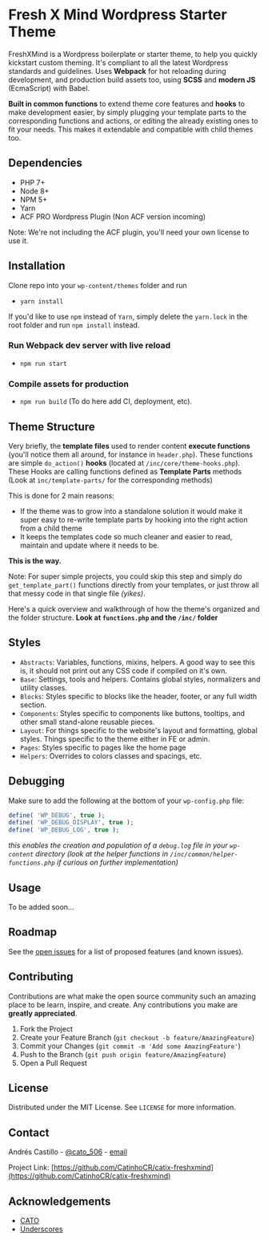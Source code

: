 # Fresh X Mind Wordpress Starter Theme

FreshXMind is a Wordpress boilerplate or starter theme, to help you quickly kickstart custom theming. It's compliant to all the latest Wordpress standards and guidelines. Uses **Webpack** for hot reloading during development, and production build assets too, using **SCSS** and **modern JS** (EcmaScript) with Babel.

**Built in common functions** to extend theme core features and **hooks** to make development easier, by simply plugging your template parts to the corresponding functions and actions, or editing the already existing ones to fit your needs. This makes it extendable and compatible with child themes too.

## Dependencies

- PHP 7+
- Node 8+
- NPM 5+
- Yarn
- ACF PRO Wordpress Plugin (Non ACF version incoming)

Note: We're not including the ACF plugin, you'll need your own license to use it.

## Installation

Clone repo into your `wp-content/themes` folder and run

- `yarn install`

If you'd like to use `npm` instead of `Yarn`, simply delete the `yarn.lock` in the root folder and run `npm install` instead.

### Run Webpack dev server with live reload

- `npm run start`

### Compile assets for production

- `npm run build` (To do here add CI, deployment, etc).

## Theme Structure

Very briefly, the **template files** used to render content **execute functions** (you'll notice them all around, for instance in `header.php`).
These functions are simple `do_action()` **hooks** (located at `/inc/core/theme-hooks.php`).
These Hooks are calling functions defined as **Template Parts** methods (Look at `inc/template-parts/` for the corresponding methods)

This is done for 2 main reasons:

- If the theme was to grow into a standalone solution it would make it super easy to re-write template parts by hooking into the right action from a child theme
- It keeps the templates code so much cleaner and easier to read, maintain and update where it needs to be.

**This is the way.**

Note: For super simple projects, you could skip this step and simply do `get_template_part()` functions directly from your templates, or just throw all that messy code in that single file _(yikes)_.

Here's a quick overview and walkthrough of how the theme's organized and the folder structure. **Look at `functions.php` and the `/inc/` folder**

## Styles

- `Abstracts`: Variables, functions, mixins, helpers. A good way to see this is, it should not print out any CSS code if compiled on it's own.
- `Base`: Settings, tools and helpers. Contains global styles, normalizers and utility classes.
- `Blocks`: Styles specific to blocks like the header, footer, or any full width section.
- `Components`: Styles specific to components like buttons, tooltips, and other small stand-alone reusable pieces.
- `Layout`: For things specific to the website's layout and formatting, global styles. Things specific to the theme either in FE or admin.
- `Pages`: Styles specific to pages like the home page
- `Helpers`: Overrides to colors classes and spacings, etc.

## Debugging

Make sure to add the following at the bottom of your `wp-config.php` file:

```php
define( 'WP_DEBUG', true );
define( 'WP_DEBUG_DISPLAY', true );
define( 'WP_DEBUG_LOG', true );
```

_this enables the creation and population of a `debug.log` file in your `wp-content` directory (look at the helper functions in `/inc/common/helper-functions.php` if curious on further implementation)_

<!-- USAGE EXAMPLES -->
## Usage

To be added soon...
<!-- Use this space to show useful examples of how a project can be used. Additional screenshots, code examples and demos work well in this space. You may also link to more resources.

_For more examples, please refer to the [Documentation](https://cato506.com/freshxmind)_
-->

<!-- ROADMAP -->
## Roadmap

See the [open issues](https://github.com/CatinhoCR/catix-freshxmind/issues) for a list of proposed features (and known issues).

<!-- CONTRIBUTING -->
## Contributing

Contributions are what make the open source community such an amazing place to be learn, inspire, and create. Any contributions you make are **greatly appreciated**.

1. Fork the Project
2. Create your Feature Branch (`git checkout -b feature/AmazingFeature`)
3. Commit your Changes (`git commit -m 'Add some AmazingFeature'`)
4. Push to the Branch (`git push origin feature/AmazingFeature`)
5. Open a Pull Request

<!-- LICENSE -->
## License

Distributed under the MIT License. See `LICENSE` for more information.

<!-- CONTACT -->
## Contact

Andrés Castillo - [@cato_506](https://twitter.com/cato_506) - [email](mailto:hello@cato506.com?subject=[GitHub]%20FreshX%20Mind%20-)

Project Link: [https://github.com/CatinhoCR/catix-freshxmind](https://github.com/CatinhoCR/catix-freshxmind)

<!-- ACKNOWLEDGEMENTS -->
## Acknowledgements

- [CATO](https://cato506.com)
- [Underscores](https://underscores.me/)
